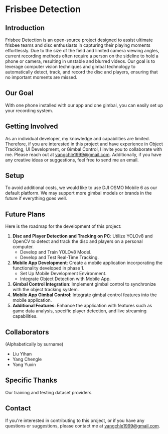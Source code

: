 # Frisbee Detection

## Introduction

Frisbee Detection is an open-source project designed to assist ultimate frisbee teams and disc enthusiasts in capturing their playing moments effortlessly. Due to the size of the field and limited camera viewing angles, current recording methods often require a person on the sideline to hold a phone or camera, resulting in unstable and blurred videos. Our goal is to leverage computer vision techniques and gimbal technology to automatically detect, track, and record the disc and players, ensuring that no important moments are missed.

## Our Goal

With one phone installed with our app and one gimbal, you can easily set up your recording system.

## Getting Involved

As an individual developer, my knowledge and capabilities are limited. Therefore, if you are interested in this project and have experience in Object Tracking, UI Development, or Gimbal Control, I invite you to collaborate with me. Please reach out at yangchle1999@gmail.com. Additionally, if you have any creative ideas or suggestions, feel free to send me an email.

## Setup

To avoid additional costs, we would like to use DJI OSMO Mobile 6 as our default platform. We may support more gimbal models or brands in the future if everything goes well.

## Future Plans

Here is the roadmap for the development of this project:

1. **Disc and Player Detection and Tracking on PC**: Utilize YOLOv8 and OpenCV to detect and track the disc and players on a personal computer.<br>
   *  Develop and Train YOLOv8 Model.<br>
   * Develop and Test Real-Time Tracking.<br>
2. **Mobile App Development**: Create a mobile application incorporating the functionality developed in phase 1.<br>
   * Set Up Mobile Development Environment.<br>
   * Integrate Object Detection with Mobile App.<br>
3. **Gimbal Control Integration**: Implement gimbal control to synchronize with the object tracking system.<br>
4. **Mobile App Gimbal Control**: Integrate gimbal control features into the mobile application.<br>
5. **Additional Features**: Enhance the application with features such as game data analysis, specific player detection, and live streaming capabilities.<br>

## Collaborators

(Alphabetically by surname)
- Liu Yihan
- Yang Chengle
- Yang Yuxin

## Specific Thanks

Our training and testing dataset providers.

## Contact

If you're interested in contributing to this project, or if you have any questions or suggestions, please contact me at yangchle1999@gmail.com.
